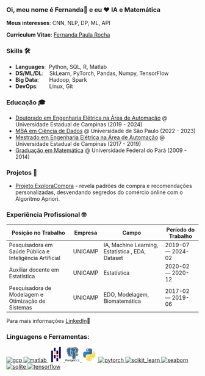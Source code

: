### Oi, meu nome é Fernanda👋 e eu ❤️ IA e Matemática

**Meus interesses**: CNN, NLP, DP, ML, API

**Curriculum Vitae**: [Fernanda Paula Rocha](https://github.com/rocha-fernanda/rocha-fernanda/blob/main/Curriculo_FernandaRocha.pdf)

<!-- 

**Curriculum Vitae**: [Curriculo_FernandaRocha.pdf](https://github.com/rocha-fernanda/rocha-fernanda/blob/main/Curriculo_FernandaRocha.pdf)
-->

### Skills 🛠️
- **Languages**:&nbsp;                         Python, SQL, R, Matlab
- **DS/ML/DL**:  &nbsp;&nbsp;                  SkLearn, PyTorch, Pandas, Numpy, TensorFlow
- **Big Data**: &nbsp;&nbsp;&nbsp;&nbsp;&nbsp; Hadoop, Spark
- **DevOps**:    &nbsp;&nbsp;&nbsp;&nbsp;      Linux, Git

### Educação 🎓
- [Doutorado em Engenharia Elétrica na Área de Automação](https://www.fee.unicamp.br/) @ Universidade Estadual de Campinas (2019 - 2024)
- [MBA em Ciência de Dados](https://cemeai.icmc.usp.br/MBA/) @ Universidade de São Paulo (2022 - 2023)
- [Mestrado em Engenharia Elétrica na Área de Automação](https://www.fee.unicamp.br/) @ Universidade Estadual de Campinas (2017 - 2019)
- [Graduação em Matemática](https://ufpa.br/) @ Universidade Federal do Pará (2009 - 2014)

### Projetos 🐾
- [Projeto ExploraCompra](https://github.com/rocha-fernanda/Apriori_OnlineRetail.git) - revela padrões de compra e recomendações personalizadas, desvendando segredos do comércio online com o Algoritmo Apriori.

### Experiência Profissional 🤓
| Posição no Trabalho           | Empresa         | Campo                         | Período do Trabalho     |
| ---------------------- | --------------- | ----------------------------- | ----------------- |
| Pesquisadora em Saúde Pública e Inteligência Artificial | UNICAMP |IA, Machine Learning, Estatística , EDA, Dataset  | 2019-07 — 2024-02  |
| Auxiliar docente em Estatística         | UNICAMP     |Estatística  | 2020-02 — 2020-12 |
| Pesquisadora de Modelagem e Otimização de Sistemas          |  UNICAMP    | EDO, Modelagem, Biomatemática         | 2017-02 — 2019-06 |



Para mais informações [LinkedIn](https://www.linkedin.com/in/fernanda-paula-rocha-20687122a/)🚀


<h3 align="left">Linguagens e Ferramentas:</h3>
<p align="left"> <a href="https://cloud.google.com" target="_blank" rel="noreferrer"> <img src="https://www.vectorlogo.zone/logos/google_cloud/google_cloud-icon.svg" alt="gcp" width="40" height="40"/> </a> <a href="https://www.mathworks.com/" target="_blank" rel="noreferrer"> <img src="https://upload.wikimedia.org/wikipedia/commons/2/21/Matlab_Logo.png" alt="matlab" width="40" height="40"/> </a> <a href="https://pandas.pydata.org/" target="_blank" rel="noreferrer"> <img src="https://raw.githubusercontent.com/devicons/devicon/2ae2a900d2f041da66e950e4d48052658d850630/icons/pandas/pandas-original.svg" alt="pandas" width="40" height="40"/> </a> <a href="https://www.postgresql.org" target="_blank" rel="noreferrer"> <img src="https://raw.githubusercontent.com/devicons/devicon/master/icons/postgresql/postgresql-original-wordmark.svg" alt="postgresql" width="40" height="40"/> </a> <a href="https://www.python.org" target="_blank" rel="noreferrer"> <img src="https://raw.githubusercontent.com/devicons/devicon/master/icons/python/python-original.svg" alt="python" width="40" height="40"/> </a> <a href="https://pytorch.org/" target="_blank" rel="noreferrer"> <img src="https://www.vectorlogo.zone/logos/pytorch/pytorch-icon.svg" alt="pytorch" width="40" height="40"/> </a> <a href="https://scikit-learn.org/" target="_blank" rel="noreferrer"> <img src="https://upload.wikimedia.org/wikipedia/commons/0/05/Scikit_learn_logo_small.svg" alt="scikit_learn" width="40" height="40"/> </a> <a href="https://seaborn.pydata.org/" target="_blank" rel="noreferrer"> <img src="https://seaborn.pydata.org/_images/logo-mark-lightbg.svg" alt="seaborn" width="40" height="40"/> </a> <a href="https://www.sqlite.org/" target="_blank" rel="noreferrer"> <img src="https://www.vectorlogo.zone/logos/sqlite/sqlite-icon.svg" alt="sqlite" width="40" height="40"/> </a> <a href="https://www.tensorflow.org" target="_blank" rel="noreferrer"> <img src="https://www.vectorlogo.zone/logos/tensorflow/tensorflow-icon.svg" alt="tensorflow" width="40" height="40"/> </a> </p>
